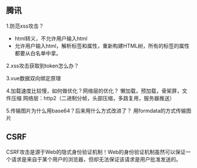 ## 腾讯
1.防范xss攻击？
* html转义，不允许用户输入html
* 允许用户输入html，解析标签和属性，重新构建HTML树，所有的标签的属性都要从白名单中拿。

2.xss攻击获取到token怎么办？

3.vue数据双向绑定原理

4.加载速度比较慢，如何做优化？网络层的优化？
懒加载，预加载，骨架屏，文件压缩
网络层：http2（二进制分帧，头部压缩，多路复用，服务器推送）

5.传输图片为什么用base64？后来用什么方式改进了？
用formdata的方式传输图片

## CSRF
CSRF攻击是源于Web的隐式身份验证机制！Web的身份验证机制虽然可以保证一个请求是来自于某个用户的浏览器，但却无法保证该请求是用户批准发送的。

